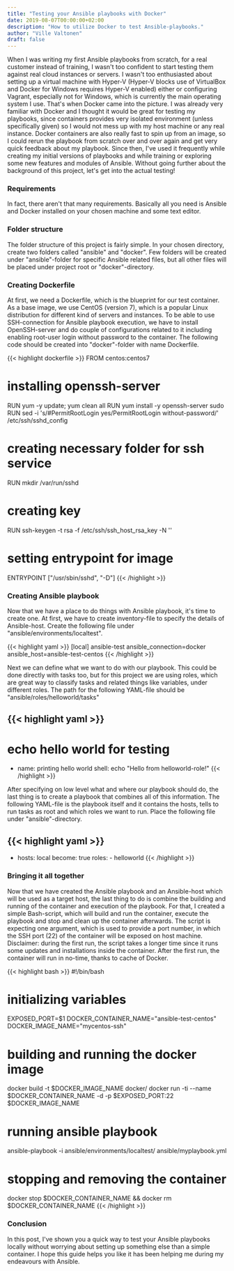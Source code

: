 ```yaml
---
title: "Testing your Ansible playbooks with Docker"
date: 2019-08-07T00:00:00+02:00
description: "How to utilize Docker to test Ansible-playbooks."
author: "Ville Valtonen"
draft: false
---
```


When I was writing my first Ansible playbooks from scratch, for a real customer instead of training, I wasn't too confident to start testing them against real cloud instances or servers. I wasn't too enthusiasted about setting up a virtual machine with Hyper-V (Hyper-V blocks use of VirtualBox and Docker for Windows requires Hyper-V enabled) either or configuring Vagrant, especially not for Windows, which is currently the main operating system I use. That's when Docker came into the picture. I was already very familiar with Docker and I thought it would be great for testing my playbooks, since containers provides very isolated environment (unless specifically given) so I would not mess up with my host machine or any real instance. Docker containers are also really fast to spin up from an image, so I could rerun the playbook from scratch over and over again and get very quick feedback about my playbook. Since then, I've used it frequently while creating my initial versions of playbooks and while training or exploring some new features and modules of Ansible. Without going further about the background of this project, let's get into the actual testing!

### Requirements

In fact, there aren't that many requirements. Basically all you need is Ansible and Docker installed on your chosen machine and some text editor.

### Folder structure

The folder structure of this project is fairly simple. In your chosen directory, create two folders called "ansible" and "docker". Few folders will be created under "ansible"-folder for specific Ansible related files, but all other files will be placed under project root or "docker"-directory.

### Creating Dockerfile

At first, we need a Dockerfile, which is the blueprint for our test container. As a base image, we use CentOS (version 7), which is a popular Linux distribution for different kind of servers and instances. To be able to use SSH-connection for Ansible playbook execution, we have to install OpenSSH-server and do couple of configurations related to it including enabling root-user login without password to the container. The following code should be created into "docker"-folder with name Dockerfile.

{{< highlight dockerfile >}}
FROM centos:centos7

# installing openssh-server

RUN yum -y update; yum clean all
RUN yum install -y openssh-server sudo
RUN sed -i 's/#PermitRootLogin yes/PermitRootLogin without-password/' /etc/ssh/sshd_config

# creating necessary folder for ssh service

RUN mkdir /var/run/sshd

# creating key

RUN ssh-keygen -t rsa -f /etc/ssh/ssh_host_rsa_key -N ''

# setting entrypoint for image

ENTRYPOINT ["/usr/sbin/sshd", "-D"]
{{< /highlight >}}

### Creating Ansible playbook

Now that we have a place to do things with Ansible playbook, it's time to create one. At first, we have to create inventory-file to specify the details of Ansible-host. Create the following file under "ansible/environments/localtest".

{{< highlight yaml >}}
[local]
ansible-test ansible_connection=docker ansible_host=ansible-test-centos
{{< /highlight >}}

Next we can define what we want to do with our playbook. This could be done directly with tasks too, but for this project we are using roles, which are great way to classify tasks and related things like variables, under different roles. The path for the following YAML-file should be "ansible/roles/helloworld/tasks"

## {{< highlight yaml >}}

# echo hello world for testing

- name: printing hello world
  shell: echo "Hello from helloworld-role!"
  {{< /highlight >}}

After specifying on low level what and where our playbook should do, the last thing is to create a playbook that combines all of this information. The following YAML-file is the playbook itself and it contains the hosts, tells to run tasks as root and which roles we want to run. Place the following file under "ansible"-directory.

## {{< highlight yaml >}}

- hosts: local
  become: true
  roles: - helloworld
  {{< /highlight >}}

### Bringing it all together

Now that we have created the Ansible playbook and an Ansible-host which will be used as a target host, the last thing to do is combine the building and running of the container and execution of the playbook. For that, I created a simple Bash-script, which will build and run the container, execute the playbook and stop and clean up the container afterwards. The script is expecting one argument, which is used to provide a port number, in which the SSH port (22) of the container will be exposed on host machine. Disclaimer: during the first run, the script takes a longer time since it runs some updates and installations inside the container. After the first run, the container will run in no-time, thanks to cache of Docker.

{{< highlight bash >}}
#!/bin/bash

# initializing variables

EXPOSED_PORT=$1
DOCKER_CONTAINER_NAME="ansible-test-centos"
DOCKER_IMAGE_NAME="mycentos-ssh"

# building and running the docker image

docker build -t $DOCKER_IMAGE_NAME docker/
docker run -ti --name $DOCKER_CONTAINER_NAME -d -p $EXPOSED_PORT:22 $DOCKER_IMAGE_NAME

# running ansible playbook

ansible-playbook -i ansible/environments/localtest/ ansible/myplaybook.yml

# stopping and removing the container

docker stop $DOCKER_CONTAINER_NAME && docker rm $DOCKER_CONTAINER_NAME
{{< /highlight >}}

### Conclusion

In this post, I've shown you a quick way to test your Ansible playbooks locally without worrying about setting up something else than a simple container. I hope this guide helps you like it has been helping me during my endeavours with Ansible.
